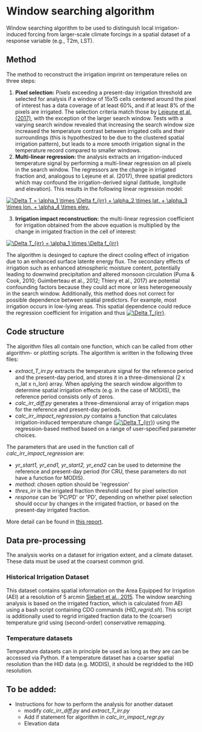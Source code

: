 # Window searching algorithm
Window searching algorithm to be used to distinguish local irrigation-induced forcing from larger-scale climate forcings in a spatial dataset of a response variable (e.g., T2m, LST).

## Method
The method to reconstruct the irrigation imprint on temperature relies on three steps:

1. **Pixel selection:** Pixels exceeding a present-day irrigation threshold are selected for analysis if a window of 15x15 cells centered around the pixel of interest has a data coverage of at least 60%, and if at least 8% of the pixels are irrigated. The selection criteria match those by [Lejeune et al. (2017)](https://www.nature.com/articles/s41558-018-0131-z), with the exception of the larger search window. Tests with a varying search window revealed that increasing the search window size increased the temperature contrast between irrigated cells and their surroundings (this is hypothesized to be due to the clustered spatial irrigation pattern), but leads to a more smooth irrigation signal in the temperature record compared to smaller windows.
2. **Multi-linear regression:** the analysis extracts an irrigation-induced temperature signal by performing a multi-linear regression on all pixels in the search window. The regressors are the change in irrigated fraction and, analogous to Lejeune et al. (2017), three spatial predictors which may confound the irrigation-derived signal (latitude, longitude and elevation). This results in the following linear regression model:

  <a href="https://www.codecogs.com/eqnedit.php?latex=\Delta&space;T&space;=&space;\alpha_1&space;\times&space;\Delta&space;f_{irr}&space;&plus;&space;\alpha_2&space;\times&space;lat.&space;&plus;&space;\alpha_3&space;\times&space;lon.&space;&plus;&space;\alpha_4&space;\times&space;elev." target="_blank"><img src="https://latex.codecogs.com/gif.latex?\Delta&space;T&space;=&space;\alpha_1&space;\times&space;\Delta&space;f_{irr}&space;&plus;&space;\alpha_2&space;\times&space;lat.&space;&plus;&space;\alpha_3&space;\times&space;lon.&space;&plus;&space;\alpha_4&space;\times&space;elev." title="\Delta T = \alpha_1 \times \Delta f_{irr} + \alpha_2 \times lat. + \alpha_3 \times lon. + \alpha_4 \times elev." /></a>

3. **Irrigation impact reconstruction:** the multi-linear regression coefficient for irrigation obtained from the above equation is multiplied by the change in irrigated fraction in the cell of interest:

  <a href="https://www.codecogs.com/eqnedit.php?latex=\Delta&space;T_{irr}&space;=&space;\alpha_1&space;\times&space;\Delta&space;f_{irr}" target="_blank"><img src="https://latex.codecogs.com/gif.latex?\Delta&space;T_{irr}&space;=&space;\alpha_1&space;\times&space;\Delta&space;f_{irr}" title="\Delta T_{irr} = \alpha_1 \times \Delta f_{irr}" /></a>

The algorithm is desinged to capture the direct cooling effect of irrigation due to an enhanced surface latente energy flux. The secondary effects of irrigation such as enhanced atmospheric moisture content, potentially leading to downwind precipitation and altered monsoon circulation (Puma & Cook, 2010; Guimberteau et al., 2012; Thiery et al., 2017) are potential confounding factors because they could act more or less heterogeneously in the search window. Additionally, this method does not correct for possible dependence between spatial predictors. For example, most irrigation occurs in low-lying areas. This spatial dependence could reduce the regression coefficient for irrigation and thus <a href="https://www.codecogs.com/eqnedit.php?latex=\Delta&space;T_{irr}" target="_blank"><img src="https://latex.codecogs.com/gif.latex?\Delta&space;T_{irr}" title="\Delta T_{irr}" /></a>.

## Code structure
The algorithm files all contain one function, which can be called from other algorithm- or plotting scripts. The algorithm is written in the following three files:

- *extract_T_irr.py* extracts the temperature signal for the reference period and the present-day period, and stores it in a three-dimensional (2 x n_lat x n_lon) array. When applying the search window algorithm to determine spatial irrigation effects (e.g. in the case of MODIS), the reference period consists only of zeros. 
- *calc_irr_diff.py* generates a three-dimensional array of irrigation maps for the reference and present-day periods. 
- *calc_irr_impact_regression.py* contains a function that calculates irrigation-induced temperature change (<a href="https://www.codecogs.com/eqnedit.php?latex=\Delta&space;T_{irr}" target="_blank"><img src="https://latex.codecogs.com/gif.latex?\Delta&space;T_{irr}" title="\Delta T_{irr}" /></a>) using the regression-based method based on a range of user-specified parameter choices.

The parameters that are used in the function call of *calc_irr_impact_regression* are:

- *yr_start1, yr_end1, yr_start2, yr_end2* can be used to determine the reference and present-day period (for CRU, these parameters do not have a function for MODIS).
- *method*: chosen option should be 'regression'
- *thres_irr* is the irrigated fraction threshold used for pixel selection
- *response* can be 'PC/PD' or 'PD', depending on whether pixel selection should occur by changes in the irrigated fraction, or based on the present-day irrigated fraction.

More detail can be found in [this report](https://github.com/aukevisser/windowsearch/blob/master/Final_Report_Internship_ETH.pdf).

## Data pre-processing
The analysis works on a dataset for irrigation extent, and a climate dataset. These data must be used at the coarsest common grid.

### Historical Irrigation Dataset
This dataset contains spatial information on the Area Equipped for Irrigation (AEI) at a resolution of 5 arcmin [Siebert et al., 2015](https://www.hydrol-earth-syst-sci.net/19/1521/2015/). The window searching analysis is based on the irrigated fraction, which is calculated from AEI using a bash script containing CDO commands (*HID_regrid.sh*). This script is additionally used to regrid irrigated fraction data to the (coarser) temperature grid using (second-order) conservative remapping.

### Temperature datasets
Temperature datasets can in principle be used as long as they are can be accessed via Python. If a temperature dataset has a coarser spatial resolution than the HID data (e.g. MODIS), it should be regridded to the HID resolution.

## To be added:

- Instructions for how to perform the analysis for another dataset
  - modify *calc_irr_diff.py* and *extract_T_irr.py*
  - Add if statement for algorithm in *calc_irr_impact_regr.py*
  - Elevation data
